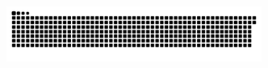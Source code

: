 <div>

![Snake animation](https://github.com/higorandrad/higorandrad/blob/output/github-contribution-grid-snake.svg)

 </div>
